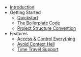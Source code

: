 - [Introduction](/ "Momentum - State Management for Flutter")
- Getting Started
    - [Quickstart](quickstart.md "Momentum - Quickstart")
    - [The Boilerplate Code](boilerplate-code.md "Momentum - Boilerplate Codes")
    - [Project Structure Convention](conventions.md "Momentum - Project Structure Convention")
- Features
    - [Access & Control Everything](feature-control-everything.md "Momentum - Easily access any Controllers and Models")
    - [Avoid Context Hell](avoid-context-hell.md "Momentum - Avoid context hell")
    - [Time Travel Support](time-travel.md "Momentum - Time Travel methods")